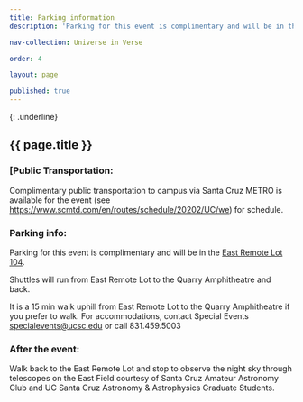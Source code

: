 ```yaml
---
title: Parking information
description: 'Parking for this event is complimentary and will be in the East Remote Lot 104...'

nav-collection: Universe in Verse

order: 4

layout: page

published: true
---
```

{: .underline}
## {{ page.title }}

### [Public Transportation:

Complimentary public transportation to campus via Santa Cruz METRO is available for the event (see https://www.scmtd.com/en/routes/schedule/20202/UC/we) for schedule.

### Parking info: 

Parking for this event is complimentary and will be in the [East Remote Lot 104](https://map.concept3d.com/?id=882#!m/347158).

Shuttles will run from East Remote Lot to the Quarry Amphitheatre and back.

It is a 15 min walk uphill from East Remote Lot to the Quarry Amphitheatre if you prefer to walk. For accommodations, contact Special Events [specialevents@ucsc.edu](mailto:specialevents@ucsc.edu) or call 831.459.5003

### After the event: 

Walk back to the East Remote Lot and stop to observe the night sky through telescopes on the East Field courtesy of Santa Cruz Amateur Astronomy Club and UC Santa Cruz Astronomy & Astrophysics Graduate Students.
